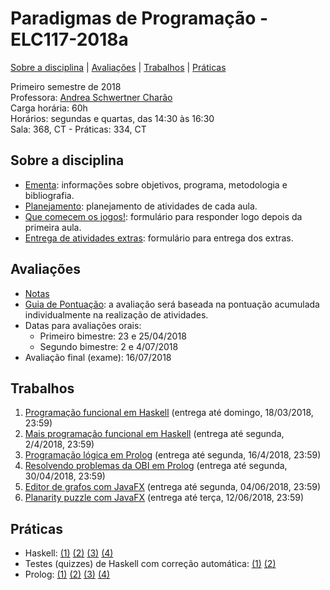# Paradigmas de Programação - ELC117-2018a
[Sobre a disciplina](#sobre-a-disciplina) | [Avaliações](#avaliações) | [Trabalhos](#trabalhos) | [Práticas](#práticas)


Primeiro semestre de 2018  
Professora: [Andrea Schwertner Charão](http://www.inf.ufsm.br/~andrea)  
Carga horária: 60h  
Horários: segundas e quartas, das 14:30 às 16:30  
Sala: 368, CT - Práticas: 334, CT  

## Sobre a disciplina
 - [Ementa](https://drive.google.com/file/d/0B2aW-kt5pdi7X2ZLbEYxNG1KZVk/view?usp=sharing): informações sobre objetivos, programa, metodologia e bibliografia.
 - [Planejamento](https://docs.google.com/spreadsheets/d/15MTkNHMWZDwZBKRkq6Vmb-PDbQUEFiP2VP-ud3O6ilY/edit?usp=sharing): planejamento de atividades de cada aula.
 - [Que comecem os jogos!](https://docs.google.com/forms/d/e/1FAIpQLSfOOOhuv2590t8mQxQqG2KdBA7EXpJiy33EKmx-798jBOzSGQ/viewform): formulário para responder logo depois da primeira aula.
 - [Entrega de atividades extras](https://docs.google.com/forms/d/1oXv8OtWlcocNzC_ftgEg_UFtNjtZFuc6rIWSWgmetJM/edit): formulário para entrega dos extras.
 
 
## Avaliações

 - [Notas](https://docs.google.com/spreadsheets/d/1heTKIVZv0k_R4fTFXFIgBhVnwiW6IfqIMvIL8sLP6Nk/edit?usp=sharing)
 - [Guia de Pontuação](https://docs.google.com/spreadsheets/d/1DsA2ZrNY3JeqHaJ-Rt_J9gWDbMRb8D9YOm69-Pr4dXg/edit?usp=sharing): a avaliação será baseada na pontuação acumulada individualmente na realização de atividades.  
 - Datas para avaliações orais:  
   - Primeiro bimestre: 23 e 25/04/2018  
   - Segundo bimestre: 2 e 4/07/2018  
 - Avaliação final (exame): 16/07/2018  


<!--
 - [Introdução à disciplina](slides/slides-introducao-paradigmas-2016a.pdf)
 - Paradigma funcional / Haskell
    - [Introdução à programação funcional](slides/slides-programacao-funcional-2016a.pdf)
    - [Introdução à linguagem Haskell](slides/slides-haskell-intro-2016a.pdf)
    - [Condicionais, recursividade, listas e tuplas](slides/slides-haskell-cond-repet-2016a.pdf)
    - [Geração de listas](slides/slides-haskell-listas-geracao-2016a.pdf)
    - [Uso de let e where](slides/slides-haskell-let-where-2016a.pdf)
    - Exemplo de código: [validaCPF.hs](slides/validaCPF.hs) 
 - Paradigma lógico / Prolog
    - [Programação lógica em Prolog](slides/slides-programacao-logica-resumo-2016a.pdf) 
 - Paradigma orientado a objetos / Java
    - [Introdução à programação orientada a objetos](slides/slides-introducao-oo-2016a.pdf)
    - [Introdução à linguagem Java](slides/slides-introducao-java-2016a.pdf)
    - [Métodos e atributos de classe] (slides/slides-java-static-2016a.pdf)
    - [Herança e polimorfismo] (slides/slides-java-heranca-polimorfismo-2016a.pdf)
    - [Arrays e pacotes](slides/slides-java-arrays-2016a.pdf) (não vistos em aula)
    - [Classes abstratas, interfaces, tipos genéricos, coleções](slides/slides-java-abstract-2016a.pdf)
    - [Interfaces gráficas e MVC](slides/slides-java-mvc-2016a.pdf)
    - [Programação concorrente em Java](slides/slides-java-threads-2016a.pdf)
    - [Exceções em Java](slides/slides-java-excecoes-2016a.pdf)
-->




## Trabalhos

 1. [Programação funcional em Haskell](trabalhos/t1) (entrega até domingo, 18/03/2018, 23:59)
 2. [Mais programação funcional em Haskell](trabalhos/t2) (entrega até segunda, 2/4/2018, 23:59)
 3. [Programação lógica em Prolog](trabalhos/t3) (entrega até segunda, 16/4/2018, 23:59)
 4. [Resolvendo problemas da OBI em Prolog](trabalhos/t4) (entrega até segunda, 30/04/2018, 23:59)
 5. [Editor de grafos com JavaFX](trabalhos/t5) (entrega até segunda, 04/06/2018, 23:59)
 6. [Planarity puzzle com JavaFX](trabalhos/t6) (entrega até terça, 12/06/2018, 23:59)
<!--
 - [Programação funcional em Haskell](trabalhos/t2) (entrega até domingo, 20/03/2016, 23:59)
 - [Mais exercícios de programação funcional em Haskell](trabalhos/t3) (entrega até terça, 29/03/2016, 23:59)
 - [Gerando SVG em Haskell](trabalhos/t4) (entrega até domingo, 03/04/2016, 23:59)
 - [List comprehension e recursão em Haskell](trabalhos/t5) (entrega até domingo, 10/04/2016, 23:59)
 - [Listas e recursão em Prolog](trabalhos/t6) (entrega até terça, 26/04/2016, 23:59)
 - [Resolvendo problemas da OBI em Prolog](trabalhos/t7) (entrega até quarta, 04/05/2016, 23:59)
 - [Ache a maior bolacha em Java](trabalhos/t8) (entrega até quarta, 01/06/2016, 23:59)
-->

## Práticas

 - Haskell: [(1)](praticas/funcional/haskell01) [(2)](praticas/funcional/haskell02) [(3)](praticas/funcional/haskell03) [(4)](praticas/funcional/haskell04) 
 - Testes (quizzes) de Haskell com correção automática: [(1)](https://testmoz.com/471285/) [(2)](https://testmoz.com/471302/)
 - Prolog: [(1)](praticas/logico/prolog1) [(2)](praticas/logico/prolog2) [(3)](praticas/logico/prolog3) [(4)](praticas/logico/prolog4)
<!--
 - Prolog: [(1)](praticas/prolog1) [(2)](praticas/prolog2)
 - Java: [(1)](praticas/java1) [(2)](praticas/java2) [(3)](praticas/java3) [(4)](praticas/java4) [(5)](praticas/java5)
 -->

